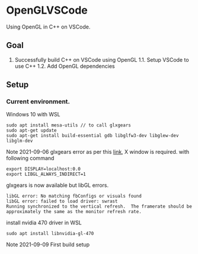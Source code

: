 # OpenGLVSCode
Using OpenGL in C++ on VSCode.

## Goal
1. Successfully build C++ on VSCode using OpenGL
1.1. Setup VSCode to use C++
1.2. Add OpenGL dependencies

## Setup
### Current environment.
Windows 10 with WSL

```
sudo apt install mesa-utils // to call glxgears
sudo apt-get update
sudo apt-get install build-essential gdb libglfw3-dev libglew-dev libglm-dev
```

Note 2021-09-06
glxgears error
as per this [link](https://azrael.digipen.edu/~mmead/www/public/wsl/index.html), X window is required.
with following command
```
export DISPLAY=localhost:0.0
export LIBGL_ALWAYS_INDIRECT=1
```

glxgears is now available but libGL errors.
```
libGL error: No matching fbConfigs or visuals found
libGL error: failed to load driver: swrast
Running synchronized to the vertical refresh.  The framerate should be
approximately the same as the monitor refresh rate.
```

install nvidia 470 driver in WSL
```
sudo apt install libnvidia-gl-470
```


Note 2021-09-09
First build setup
